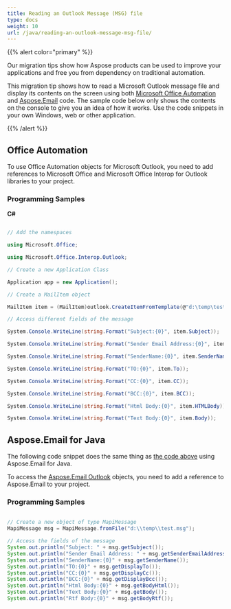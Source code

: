 ```yaml
---
title: Reading an Outlook Message (MSG) file
type: docs
weight: 10
url: /java/reading-an-outlook-message-msg-file/
---
```



{{% alert color="primary" %}} 

Our migration tips show how Aspose products can be used to improve your applications and free you from dependency on traditional automation.

This migration tip shows how to read a Microsoft Outlook message file and display its contents on the screen using both [Microsoft Office Automation](#office-automation) and [Aspose.Email](#asposeemail-for-java) code. The sample code below only shows the contents on the console to give you an idea of how it works. Use the code snippets in your own Windows, web or other application.

{{% /alert %}} 
## **Office Automation**
To use Office Automation objects for Microsoft Outlook, you need to add references to Microsoft Office and Microsoft Office Interop for Outlook libraries to your project.
### **Programming Samples**
**C#**

~~~cs

// Add the namespaces

using Microsoft.Office;

using Microsoft.Office.Interop.Outlook;

// Create a new Application Class

Application app = new Application();

// Create a MailItem object

MailItem item = (MailItem)outlook.CreateItemFromTemplate(@"d:\temp\test.msg", Type.Missing);

// Access different fields of the message

System.Console.WriteLine(string.Format("Subject:{0}", item.Subject));

System.Console.WriteLine(string.Format("Sender Email Address:{0}", item.SenderEmailAddress));

System.Console.WriteLine(string.Format("SenderName:{0}", item.SenderName));

System.Console.WriteLine(string.Format("TO:{0}", item.To));

System.Console.WriteLine(string.Format("CC:{0}", item.CC));

System.Console.WriteLine(string.Format("BCC:{0}", item.BCC));

System.Console.WriteLine(string.Format("Html Body:{0}", item.HTMLBody));

System.Console.WriteLine(string.Format("Text Body:{0}", item.Body));


~~~
## **Aspose.Email for Java**
The following code snippet does the same thing as [the code above](/#office-automation) using Aspose.Email for Java.

To access the [Aspose.Email Outlook](https://apireference.aspose.com/email/java/com.aspose.email/MapiMessage) objects, you need to add a reference to Aspose.Email to your project.
### **Programming Samples**

~~~java

// Create a new object of type MapiMessage
MapiMessage msg = MapiMessage.fromFile("d:\\temp\\test.msg");

// Access the fields of the message
System.out.println("Subject: " + msg.getSubject());
System.out.println("Sender Email Address: " + msg.getSenderEmailAddress());
System.out.println("SenderName:{0}" + msg.getSenderName());
System.out.println("TO:{0}" + msg.getDisplayTo());
System.out.println("CC:{0}" + msg.getDisplayCc());
System.out.println("BCC:{0}" + msg.getDisplayBcc());
System.out.println("Html Body:{0}" + msg.getBodyHtml());
System.out.println("Text Body:{0}" + msg.getBody());
System.out.println("Rtf Body:{0}" + msg.getBodyRtf());


~~~
